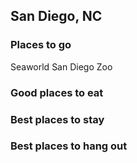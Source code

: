 ## San Diego, NC

### Places to go
Seaworld
San Diego Zoo

### Good places to eat

### Best places to stay

### Best places to hang out
